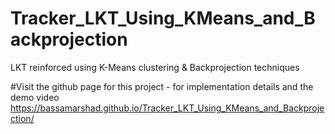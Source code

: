 # Tracker_LKT_Using_KMeans_and_Backprojection
LKT reinforced using K-Means clustering &amp; Backprojection techniques


#Visit the github page for this project - for implementation details and the demo video
https://bassamarshad.github.io/Tracker_LKT_Using_KMeans_and_Backprojection/ 

